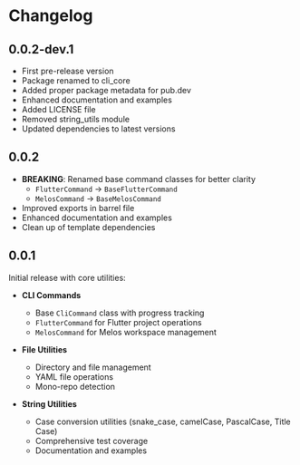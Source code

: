 # Changelog

## 0.0.2-dev.1
- First pre-release version
- Package renamed to cli_core
- Added proper package metadata for pub.dev
- Enhanced documentation and examples
- Added LICENSE file
- Removed string_utils module
- Updated dependencies to latest versions

## 0.0.2

- **BREAKING**: Renamed base command classes for better clarity
  - `FlutterCommand` -> `BaseFlutterCommand`
  - `MelosCommand` -> `BaseMelosCommand`
- Improved exports in barrel file
- Enhanced documentation and examples
- Clean up of template dependencies

## 0.0.1

Initial release with core utilities:

- **CLI Commands**
  - Base `CliCommand` class with progress tracking
  - `FlutterCommand` for Flutter project operations
  - `MelosCommand` for Melos workspace management

- **File Utilities**
  - Directory and file management
  - YAML file operations
  - Mono-repo detection

- **String Utilities**
  - Case conversion utilities (snake_case, camelCase, PascalCase, Title Case)
  - Comprehensive test coverage
  - Documentation and examples